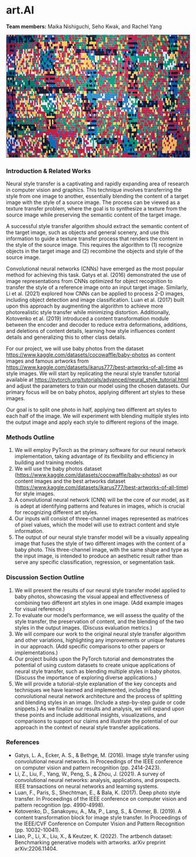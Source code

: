 # art.AI

**Team members:** Maika Nishiguchi, Seho Kwak, and Rachel Yang

![](cs152.jpeg)

### Introduction & Related Works
Neural style transfer is a captivating and rapidly expanding area of research in computer vision and graphics. This technique involves transferring the style from one image to another, essentially blending the content of a target image with the style of a source image. The process can be viewed as a texture transfer problem, where the goal is to synthesize a texture from the source image while preserving the semantic content of the target image.

A successful style transfer algorithm should extract the semantic content of the target image, such as objects and general scenery, and use this information to guide a texture transfer process that renders the content in the style of the source image. This requires the algorithm to (1) recognize objects in the target image and (2) recombine the objects and style of the source image.

Convolutional neural networks (CNNs) have emerged as the most popular method for achieving this task. Gatys et al. (2016) demonstrated the use of image representations from CNNs optimized for object recognition to transfer the style of a reference image onto an input target image. Similarly, Li et al. (2021) explored how CNNs can be applied to process 2-D images, including object detection and image classification. Luan et al. (2017) built upon this approach by augmenting the algorithm to achieve more photorealistic style transfer while minimizing distortion. Additionally, Kotovenko et al. (2019) introduced a content transformation module between the encoder and decoder to reduce extra deformations, additions, and deletions of content details, learning how style influences content details and generalizing this to other class details.

For our project, we will use baby photos from the dataset https://www.kaggle.com/datasets/cocowaffle/baby-photos as content images and famous artworks from https://www.kaggle.com/datasets/ikarus777/best-artworks-of-all-time as style images. We will start by replicating the neural style transfer tutorial available at https://pytorch.org/tutorials/advanced/neural_style_tutorial.html and adjust the parameters to train our model using the chosen datasets. Our primary focus will be on baby photos, applying different art styles to these images.

Our goal is to split one photo in half, applying two different art styles to each half of the image. We will experiment with blending multiple styles into the output image and apply each style to different regions of the image.

### Methods Outline
1. We will employ PyTorch as the primary software for our neural network implementation, taking advantage of its flexibility and efficiency in building and training models.
2. We will use the baby photos dataset (https://www.kaggle.com/datasets/cocowaffle/baby-photos) as our content images and the best artworks dataset (https://www.kaggle.com/datasets/ikarus777/best-artworks-of-all-time) for style images.
3. A convolutional neural network (CNN) will be the core of our model, as it is adept at identifying patterns and features in images, which is crucial for recognizing different art styles.
4. Our inputs will consist of three-channel images represented as matrices of pixel values, which the model will use to extract content and style information.
5. The output of our neural style transfer model will be a visually appealing image that fuses the style of two different images with the content of a baby photo. This three-channel image, with the same shape and type as the input image, is intended to produce an aesthetic result rather than serve any specific classification, regression, or segmentation task.

### Discussion Section Outline
1. We will present the results of our neural style transfer model applied to baby photos, showcasing the visual appeal and effectiveness of combining two different art styles in one image. (Add example images for visual reference.)
2. To evaluate our model’s performance, we will assess the quality of the style transfer, the preservation of content, and the blending of the two styles in the output images. (Discuss evaluation metrics.)
3. We will compare our work to the original neural style transfer algorithm and other variations, highlighting any improvements or unique features in our approach. (Add specific comparisons to other papers or implementations.)
4. Our project builds upon the PyTorch tutorial and demonstrates the potential of using custom datasets to create unique applications of neural style transfer, such as blending multiple styles in baby photos. (Discuss the importance of exploring diverse applications.)
5. We will provide a tutorial-style explanation of the key concepts and techniques we have learned and implemented, including the convolutional neural network architecture and the process of splitting and blending styles in an image. (Include a step-by-step guide or code snippets.)
As we finalize our results and analysis, we will expand upon these points and include additional insights, visualizations, and comparisons to support our claims and illustrate the potential of our approach in the context of neural style transfer applications.

### References
- Gatys, L. A., Ecker, A. S., & Bethge, M. (2016). Image style transfer using convolutional neural networks. In Proceedings of the IEEE conference on computer vision and pattern recognition (pp. 2414-2423).
- Li, Z., Liu, F., Yang, W., Peng, S., & Zhou, J. (2021). A survey of convolutional neural networks: analysis, applications, and prospects. IEEE transactions on neural networks and learning systems.
- Luan, F., Paris, S., Shechtman, E., & Bala, K. (2017). Deep photo style transfer. In Proceedings of the IEEE conference on computer vision and pattern recognition (pp. 4990-4998).
- Kotovenko, D., Sanakoyeu, A., Ma, P., Lang, S., & Ommer, B. (2019). A content transformation block for image style transfer. In Proceedings of the IEEE/CVF Conference on Computer Vision and Pattern Recognition (pp. 10032-10041).
- Liao, P., Li, X., Liu, X., & Keutzer, K. (2022). The artbench dataset: Benchmarking generative models with artworks. arXiv preprint arXiv:2206.11404.
